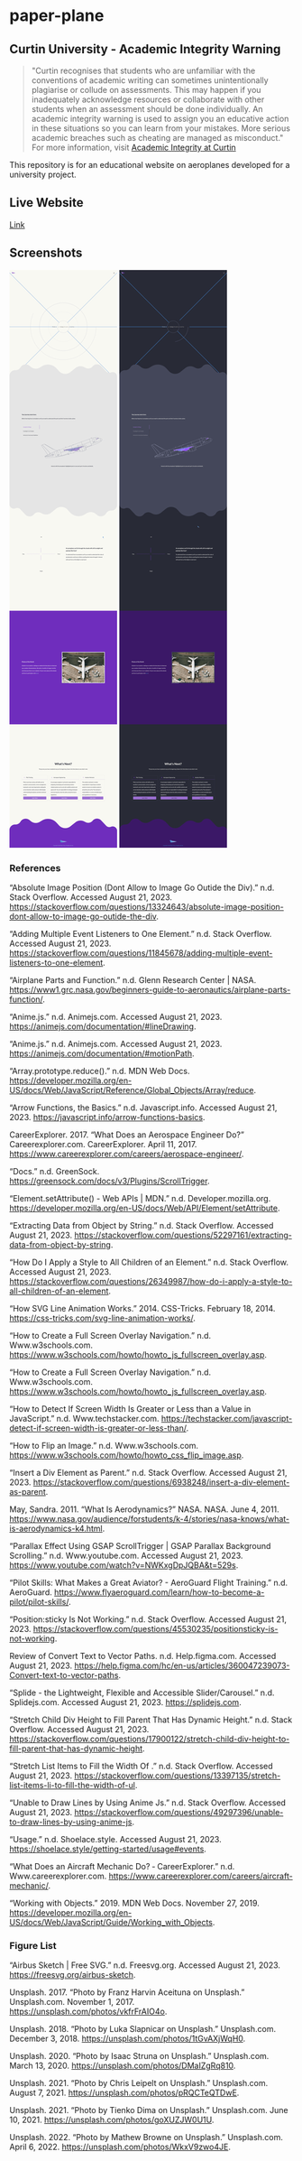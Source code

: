 # paper-plane

## Curtin University - Academic Integrity Warning

> "Curtin recognises that students who are unfamiliar with the conventions of academic writing can sometimes unintentionally plagiarise or collude on assessments. This may happen if you inadequately acknowledge resources or collaborate with other students when an assessment should be done individually. An academic integrity warning is used to assign you an educative action in these situations so you can learn from your mistakes. More serious academic breaches such as cheating are managed as misconduct."
For more information, visit [Academic Integrity at Curtin](https://www.curtin.edu.au/students/essentials/rights/academic-integrity/)

This repository is for an educational website on aeroplanes developed for a university project.

## Live Website

[Link](https://stately-dasik-d4a58a.netlify.app)

## Screenshots

![Home Page Light](assets/screenshots/screenshot-paper-plane-light.png)
![Home Page Dark](assets/screenshots/screenshot-paper-plane-dark.png)

### References

“Absolute Image Position (Dont Allow to Image Go Outide the Div).” n.d. Stack Overflow. Accessed August 21, 2023. https://stackoverflow.com/questions/13324643/absolute-image-position-dont-allow-to-image-go-outide-the-div.

“Adding Multiple Event Listeners to One Element.” n.d. Stack Overflow. Accessed August 21, 2023. https://stackoverflow.com/questions/11845678/adding-multiple-event-listeners-to-one-element.

“Airplane Parts and Function.” n.d. Glenn Research Center | NASA. https://www1.grc.nasa.gov/beginners-guide-to-aeronautics/airplane-parts-function/.

“Anime.js.” n.d. Animejs.com. Accessed August 21, 2023. https://animejs.com/documentation/#lineDrawing.

“Anime.js.” n.d. Animejs.com. Accessed August 21, 2023. https://animejs.com/documentation/#motionPath.

“Array.prototype.reduce().” n.d. MDN Web Docs. https://developer.mozilla.org/en-US/docs/Web/JavaScript/Reference/Global_Objects/Array/reduce.

“Arrow Functions, the Basics.” n.d. Javascript.info. Accessed August 21, 2023. https://javascript.info/arrow-functions-basics.

CareerExplorer. 2017. “What Does an Aerospace Engineer Do?” Careerexplorer.com. CareerExplorer. April 11, 2017. https://www.careerexplorer.com/careers/aerospace-engineer/.

“Docs.” n.d. GreenSock. https://greensock.com/docs/v3/Plugins/ScrollTrigger.

“Element.setAttribute() - Web APIs | MDN.” n.d. Developer.mozilla.org. https://developer.mozilla.org/en-US/docs/Web/API/Element/setAttribute.

“Extracting Data from Object by String.” n.d. Stack Overflow. Accessed August 21, 2023. https://stackoverflow.com/questions/52297161/extracting-data-from-object-by-string.

“How Do I Apply a Style to All Children of an Element.” n.d. Stack Overflow. Accessed August 21, 2023. https://stackoverflow.com/questions/26349987/how-do-i-apply-a-style-to-all-children-of-an-element.

“How SVG Line Animation Works.” 2014. CSS-Tricks. February 18, 2014. https://css-tricks.com/svg-line-animation-works/.

“How to Create a Full Screen Overlay Navigation.” n.d. Www.w3schools.com. https://www.w3schools.com/howto/howto_js_fullscreen_overlay.asp.

“How to Create a Full Screen Overlay Navigation.” n.d. Www.w3schools.com. https://www.w3schools.com/howto/howto_js_fullscreen_overlay.asp.

“How to Detect If Screen Width Is Greater or Less than a Value in JavaScript.” n.d. Www.techstacker.com. https://techstacker.com/javascript-detect-if-screen-width-is-greater-or-less-than/.

“How to Flip an Image.” n.d. Www.w3schools.com. https://www.w3schools.com/howto/howto_css_flip_image.asp.

“Insert a Div Element as Parent.” n.d. Stack Overflow. Accessed August 21, 2023. https://stackoverflow.com/questions/6938248/insert-a-div-element-as-parent.

May, Sandra. 2011. “What Is Aerodynamics?” NASA. NASA. June 4, 2011. https://www.nasa.gov/audience/forstudents/k-4/stories/nasa-knows/what-is-aerodynamics-k4.html.

“Parallax Effect Using GSAP ScrollTrigger | GSAP Parallax Background Scrolling.” n.d. Www.youtube.com. Accessed August 21, 2023. https://www.youtube.com/watch?v=NWKxgDpJQBA&t=529s.

“Pilot Skills: What Makes a Great Aviator? - AeroGuard Flight Training.” n.d. AeroGuard. https://www.flyaeroguard.com/learn/how-to-become-a-pilot/pilot-skills/.

“Position:sticky Is Not Working.” n.d. Stack Overflow. Accessed August 21, 2023. https://stackoverflow.com/questions/45530235/positionsticky-is-not-working.

Review of Convert Text to Vector Paths. n.d. Help.figma.com. Accessed August 21, 2023. https://help.figma.com/hc/en-us/articles/360047239073-Convert-text-to-vector-paths.

“Splide - the Lightweight, Flexible and Accessible Slider/Carousel.” n.d. Splidejs.com. Accessed August 21, 2023. https://splidejs.com.

“Stretch Child Div Height to Fill Parent That Has Dynamic Height.” n.d. Stack Overflow. Accessed August 21, 2023. https://stackoverflow.com/questions/17900122/stretch-child-div-height-to-fill-parent-that-has-dynamic-height.

“Stretch List Items to Fill the Width Of .” n.d. Stack Overflow. Accessed August 21, 2023. https://stackoverflow.com/questions/13397135/stretch-list-items-li-to-fill-the-width-of-ul.

“Unable to Draw Lines by Using Anime Js.” n.d. Stack Overflow. Accessed August 21, 2023. https://stackoverflow.com/questions/49297396/unable-to-draw-lines-by-using-anime-js.

“Usage.” n.d. Shoelace.style. Accessed August 21, 2023. https://shoelace.style/getting-started/usage#events.

“What Does an Aircraft Mechanic Do? ‐ CareerExplorer.” n.d. Www.careerexplorer.com. https://www.careerexplorer.com/careers/aircraft-mechanic/.

“Working with Objects.” 2019. MDN Web Docs. November 27, 2019. https://developer.mozilla.org/en-US/docs/Web/JavaScript/Guide/Working_with_Objects.

### Figure List

“Airbus Sketch | Free SVG.” n.d. Freesvg.org. Accessed August 21, 2023. https://freesvg.org/airbus-sketch.

Unsplash. 2017. “Photo by Franz Harvin Aceituna on Unsplash.” Unsplash.com. November 1, 2017. https://unsplash.com/photos/vkfrFrAIO4o.

Unsplash. 2018. “Photo by Luka Slapnicar on Unsplash.” Unsplash.com. December 3, 2018. https://unsplash.com/photos/1tGvAXjWqH0.

Unsplash. 2020. “Photo by Isaac Struna on Unsplash.” Unsplash.com. March 13, 2020. https://unsplash.com/photos/DMaIZgRq810.

Unsplash. 2021. “Photo by Chris Leipelt on Unsplash.” Unsplash.com. August 7, 2021. https://unsplash.com/photos/pRQCTeQTDwE.

Unsplash. 2021. “Photo by Tienko Dima on Unsplash.” Unsplash.com. June 10, 2021. https://unsplash.com/photos/goXUZJW0U1U.

Unsplash. 2022. “Photo by Mathew Browne on Unsplash.” Unsplash.com. April 6, 2022. https://unsplash.com/photos/WkxV9zwo4JE.